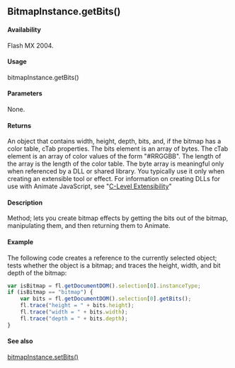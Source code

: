## BitmapInstance.getBits()

#### Availability

Flash MX 2004.

#### Usage

bitmapInstance.getBits()

#### Parameters

None.

#### Returns

An object that contains width, height, depth, bits, and, if the bitmap has a color table, cTab properties. The bits element is an array of bytes. The cTab element is an array of color values of the form "\#RRGGBB". The length of the array is the length of the color table.
The byte array is meaningful only when referenced by a DLL or shared library. You typically use it only when creating an extensible tool or effect. For information on creating DLLs for use with Animate JavaScript, see "[C-Level Extensibility](../C-Level_Extensibility/About_extensibility.md)"

#### Description

Method; lets you create bitmap effects by getting the bits out of the bitmap, manipulating them, and then returning them to Animate.

#### Example

The following code creates a reference to the currently selected object; tests whether the object is a bitmap; and traces the height, width, and bit depth of the bitmap:
```javascript
var isBitmap = fl.getDocumentDOM().selection[0].instanceType;
if (isBitmap == "bitmap") {
    var bits = fl.getDocumentDOM().selection[0].getBits();
    fl.trace("height = " + bits.height);
    fl.trace("width = " + bits.width);
    fl.trace("depth = " + bits.depth);
}
```

#### See also

[bitmapInstance.setBits()](../BitmapInstance_object/bitmapInstanc2.md)
